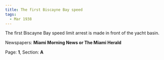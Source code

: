 ```yaml
---  
title: The first Biscayne Bay speed  
tags:  
  - Mar 1938  
---  
```

  
The first Biscayne Bay speed limit arrest is made in front of the yacht basin.  
  
Newspapers: **Miami Morning News or The Miami Herald**  
  
Page: **1**, Section: **A** 
